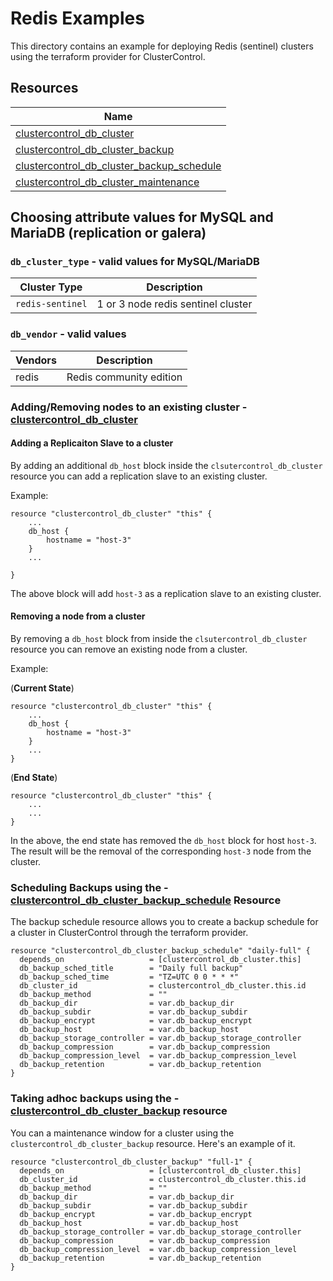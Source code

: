 # Redis Examples

This directory contains an example for deploying Redis (sentinel) clusters using the terraform provider for ClusterControl.

## Resources

| Name                                                                                                                                                                     |
|--------------------------------------------------------------------------------------------------------------------------------------------------------------------------|
| [clustercontrol_db_cluster](../../docs/resources/db_cluster.md#clustercontrol_db_cluster-resource)                                                 |
| [clustercontrol_db_cluster_backup](../../docs/resources/db_cluster_backup.md#clustercontrol_db_cluster_backup-resource)                            |                                                                                                                                                                                    |
| [clustercontrol_db_cluster_backup_schedule](../../docs/resources/db_cluster_backup_schedule.md#clustercontrol_db_cluster_backup_schedule-resource) |
| [clustercontrol_db_cluster_maintenance](../../docs/resources/db_cluster_maintenance.md#clustercontrol_db_cluster_maintenance-resource)             |


## Choosing attribute values for MySQL and MariaDB (replication or galera)

### `db_cluster_type` - valid values for MySQL/MariaDB

| Cluster Type     | Description                        |
|------------------|------------------------------------|
| `redis-sentinel` | 1 or 3 node redis sentinel cluster |

### `db_vendor` - valid values

| Vendors | Description             |
|---------|-------------------------|
| redis   | Redis community edition |


### Adding/Removing nodes to an existing cluster - [clustercontrol_db_cluster](../../docs/resources/db_cluster.md#clustercontrol_db_cluster-resource)

#### Adding a Replicaiton Slave to a cluster

By adding an additional `db_host` block inside the `clsutercontrol_db_cluster` resource you can
add a replication slave to an existing cluster.

Example:

```text
resource "clustercontrol_db_cluster" "this" {
    ...
    db_host {
        hostname = "host-3"
    }
    ...

}
```
The above block will add `host-3` as a replication slave to an existing cluster.

#### Removing a node from a cluster

By removing a `db_host` block from inside the `clsutercontrol_db_cluster` resource you can
remove an existing node from a cluster.

Example:

(**Current State**)

```text
resource "clustercontrol_db_cluster" "this" {
    ...
    db_host {
        hostname = "host-3"
    }
    ...
}
```

(**End State**)

```text
resource "clustercontrol_db_cluster" "this" {
    ...
    ...
}
```

In the above, the end state has removed the `db_host` block for host `host-3`. The result will be the
removal of the corresponding `host-3` node from the cluster.

### Scheduling Backups using the - [clustercontrol_db_cluster_backup_schedule](../../docs/resources/db_cluster_backup_schedule.md#clustercontrol_db_cluster_backup_schedule-resource) Resource
The backup schedule resource allows you to create a backup schedule for a cluster in ClusterControl through the
terraform provider.

```hcl
resource "clustercontrol_db_cluster_backup_schedule" "daily-full" {
  depends_on                   = [clustercontrol_db_cluster.this]
  db_backup_sched_title        = "Daily full backup"
  db_backup_sched_time         = "TZ=UTC 0 0 * * *"
  db_cluster_id                = clustercontrol_db_cluster.this.id
  db_backup_method             = ""
  db_backup_dir                = var.db_backup_dir
  db_backup_subdir             = var.db_backup_subdir
  db_backup_encrypt            = var.db_backup_encrypt
  db_backup_host               = var.db_backup_host
  db_backup_storage_controller = var.db_backup_storage_controller
  db_backup_compression        = var.db_backup_compression
  db_backup_compression_level  = var.db_backup_compression_level
  db_backup_retention          = var.db_backup_retention
}
```

### Taking adhoc backups using the - [clustercontrol_db_cluster_backup](../../docs/resources/db_cluster_backup.md#clustercontrol_db_cluster_backup-resource) resource
You can a maintenance window for a cluster using the `clustercontrol_db_cluster_backup` resource.
Here's an example of it.

```hcl
resource "clustercontrol_db_cluster_backup" "full-1" {
  depends_on                   = [clustercontrol_db_cluster.this]
  db_cluster_id                = clustercontrol_db_cluster.this.id
  db_backup_method             = ""
  db_backup_dir                = var.db_backup_dir
  db_backup_subdir             = var.db_backup_subdir
  db_backup_encrypt            = var.db_backup_encrypt
  db_backup_host               = var.db_backup_host
  db_backup_storage_controller = var.db_backup_storage_controller
  db_backup_compression        = var.db_backup_compression
  db_backup_compression_level  = var.db_backup_compression_level
  db_backup_retention          = var.db_backup_retention
}
```
